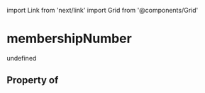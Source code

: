 import Link from 'next/link'
import Grid from '@components/Grid'

# membershipNumber

undefined

## Property of



